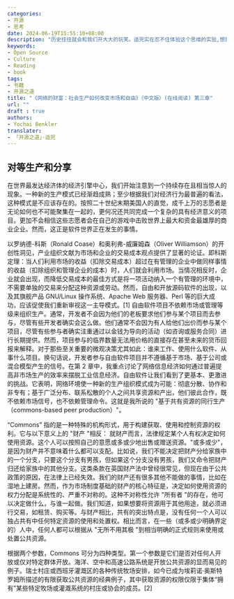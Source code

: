 ```yaml
---
categories:
- 开源
- 思考
date: 2024-06-19T15:55:10+08:00
description: "历史往往就会和我们开大大的玩笑。适兕实在忍不住体验这个思维的实验,想象虚拟的历史，于是尝试花几个月的时间翻译。Enjoy！Happy Reading～"
keywords:
- Open Source
- Culture
- Reading
- book
tags:
- 书籍
- 开源之道
title: "《网络的财富：社会生产如何改变市场和自由》（中文版）(在线阅读) 第三章"
url: ""
draft : true
authors:
- Yochai Benkler
translater:
- 「开源之道」·适兕
---
```


## 对等生产和分享

在世界最发达经济体的经济引擎中心，我们开始注意到一个持续存在且相当惊人的现象。一种新的生产模式已经渐趋成熟；至少根据我们对经济行为最普遍的看法，这种模式是不应该存在的。按照二十世纪末期美国人的直觉，成千上万的志愿者是无论如何也不可能聚集在一起的，更何况还共同完成一个复杂的具有经济意义的项目。更加不会相信这些志愿者会在自己的游戏中击败世界上最大和资金最雄厚的商业企业。然而，这正是软件世界正在发生的事情。

以罗纳德-科斯（Ronald Coase）和奥利弗-威廉姆森（Oliver Williamson）的开创性洞见，产业组织文献为市场和企业的交易成本观点提供了显著的论证。即科斯定理：当人们利用市场的收益（扣除交易成本）超过在有管理的企业中做同样事情的收益（扣除组织和管理企业的成本）时，人们就会利用市场。当情况相反时，企业就会出现，而降低交易成本的最佳方式是将一项活动纳入一个有管理的环境中，不需要单独的交易来分配这种资源或劳动。然而，自由和开放源码软件的出现，以及其旗舰产品 GNU/Linux 操作系统、Apache Web 服务器、Perl 等的巨大成功，应该促使我们重新审视这一主导模式。[1] 自由软件项目不依赖市场或管理等级来组织生产。通常，开发者不会因为他们的老板要求他们参与某个项目而去参与，尽管有些开发者确实会这么做。他们通常不会因为有人给他们出价而参与某个项目，尽管有些参与者确实注重通过以金钱为导向的活动（如咨询或服务合同）进行长期提供。然而，项目参与的临界数量无法用价格的直接存在甚至未来的货币回报来解释。对于那些至关重要的微观决策尤其如此：谁来工作、使用什么软件、从事什么项目。换句话说，开发者参与自由软件项目并不遵循基于市场、基于公司或混合模型产生的信号。在第 2 章中，我重点讨论了网络信息经济如何通过普遍提高非市场生产的效率来摆脱工业信息经济。自由软件让我们看到了更基本、更激进的挑战。它表明，网络环境使一种新的生产组织模式成为可能：彻底分散、协作和非专有；基于广泛分布、联系松散的个人之间共享资源和产出，他们彼此合作，既不依赖市场信号，也不依赖管理命令。这就是我所说的 "基于共有资源的同行生产（commons-based peer production）"。

“Commons” 指的是一种特殊的机构形式，用于构建获取、使用和控制资源的权利。它与以下意义上的 "财产 "相反： 就财产而言，法律规定某个人有权决定如何使用资源。这个人可以按照自己的意愿或多或少地出售或赠送资源。"或多或少"，是因为财产并不意味着什么都可以支配。比如说，我们不能决定把财产分给家族中的一个分支，只要这个分支有男孩，但如果这个分支没有男孩，我们又命令把财产归还给家族中的其他分支。这类条款在英国财产法中曾经很常见，但现在由于公共政策的原因，在法律上已经失效。我们的财产还有很多其他不能做的事情，比如在湿地上建房。然而，作为市场制度基础的财产的核心特征是，决定如何使用资源的权力分配是系统性的、严重不对称的。这种不对称性允许 "所有者 "的存在，他可以决定做什么，与谁一起做。我们知道，如果想要将资源用于其他用途，就必须进行交易，如租赁、购买等。与财产相比，共有的突出特点是，没有任何一个人可以独占共有中任何特定资源的使用和处置权。相比而言，在一些（或多或少明确界定的）人中，任何人都可以根据从 "无所不用其极 "到相当明确的正式规则来使用或处置公共资源。

根据两个参数，Commons 可分为四种类型。第一个参数是它们是否对任何人开放或仅对特定群体开放。海洋、空中和高速公路系统是开放公共资源的显而易见的例子。瑞士村庄或西班牙灌溉区的各种传统牧场安排，如今已成为埃莉诺·奥斯特罗姆所描述的有限获取公共资源的经典例子，其中获取资源的权限仅限于集体“拥有”某些特定牧场或灌溉系统的村庄或协会的成员。[2]

